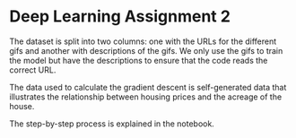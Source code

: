 # Deep Learning Assignment 2

The dataset is split into two columns: one with the URLs for the different gifs and another with descriptions of the gifs. We only use the gifs to train the model but have the descriptions to ensure that the code reads the correct URL.

The data used to calculate the gradient descent is self-generated data that illustrates the relationship between housing prices and the acreage of the house.

The step-by-step process is explained in the notebook.
